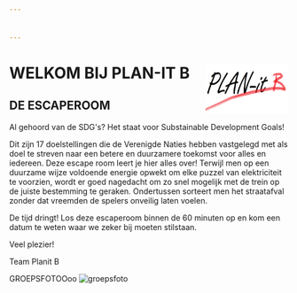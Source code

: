 ```yaml
---


---
```


# WELKOM BIJ PLAN-IT B   <img src="planit B2-modified.jpeg" width="150" height="90" align="right">

## DE ESCAPEROOM


Al gehoord van de SDG's? Het staat voor Substainable Development Goals! 

Dit zijn 17 doelstellingen die de Verenigde Naties hebben vastgelegd met als doel te streven naar een betere en duurzamere toekomst voor alles en iedereen. Deze escape room leert je hier alles over! Terwijl men op een duurzame wijze voldoende energie opwekt om elke puzzel van elektriciteit te voorzien, wordt er goed nagedacht om zo snel mogelijk met de trein op de juiste bestemming te geraken. Ondertussen sorteert men het straatafval zonder dat vreemden de spelers onveilig laten voelen. 

De tijd dringt! Los deze escaperoom binnen de 60 minuten op en kom een datum te weten waar we zeker bij moeten stilstaan.

Veel plezier!

Team Planit B

GROEPSFOTOOoo
![groepsfoto]()